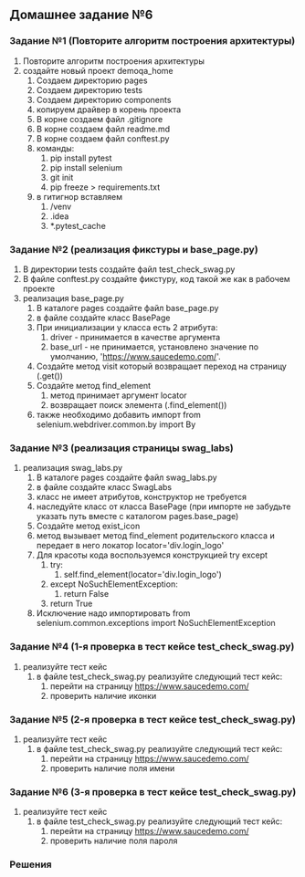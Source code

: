 ## Домашнее задание №6

### Задание №1 (Повторите алгоритм построения архитектуры)
1. Повторите алгоритм построения архитектуры
2. создайте новый проект demoqa_home
   1. Создаем директорию pages
   2. Создаем директорию tests
   3. Создаем директорию components
   4. копируем драйвер в корень проекта
   5. В корне создаем файл .gitignore
   6. В корне создаем файл readme.md
   7. В корне создаем файл conftest.py
   8. команды:
      1. pip install pytest
      2. pip install selenium
      3. git init
      4. pip freeze > requirements.txt
   9. в гитигнор вставляем
      1. /venv
      2. .idea
      3. *.pytest_cache


### Задание №2 (реализация фикстуры и base_page.py)
1. В директории tests создайте файл test_check_swag.py
2. В файле conftest.py создайте фикстуру, код такой же как в рабочем проекте
3. реализация base_page.py
   1. В каталоге pages создайте файл base_page.py
   2. в файле создайте класс BasePage
   3. При инициализации у класса есть 2 атрибута:
      1. driver - принимается в качестве аргумента
      2. base_url - не принимается, установлено значение по умолчанию, 'https://www.saucedemo.com/'.
   4. Создайте метод visit который возвращает переход на страницу (.get())
   5. Создайте метод find_element
      1. метод принимает аргумент locator
      2. возвращает поиск элемента (.find_element())
   6. также необходимо добавить импорт from selenium.webdriver.common.by import By


### Задание №3 (реализация страницы swag_labs)
1. реализация swag_labs.py
   1. В каталоге pages создайте файл swag_labs.py
   2. в файле создайте класс SwagLabs
   3. класс не имеет атрибутов, конструктор не требуется
   4. наследуйте класс от класса BasePage (при импорте не забудьте указать путь вместе с каталогом pages.base_page)
   5. Создайте метод exist_icon
   6. метод вызывает метод find_element родительского класса и передает в него локатор locator='div.login_logo'
   7. Для красоты кода воспользуемся конструкцией try except
      1. try:
         1. self.find_element(locator='div.login_logo')
      2. except NoSuchElementException:
         1. return False
      3. return True
   8. Исключение надо импортировать from selenium.common.exceptions import NoSuchElementException


### Задание №4 (1-я проверка в тест кейсе test_check_swag.py)
1. реализуйте тест кейс
   1. в файле test_check_swag.py реализуйте следующий тест кейс:
      1. перейти на страницу https://www.saucedemo.com/
      2. проверить наличие иконки

### Задание №5 (2-я проверка в тест кейсе test_check_swag.py)
1. реализуйте тест кейс
   1. в файле test_check_swag.py реализуйте следующий тест кейс:
      1. перейти на страницу https://www.saucedemo.com/
      2. проверить наличие поля имени

### Задание №6 (3-я проверка в тест кейсе test_check_swag.py)
1. реализуйте тест кейс
   1. в файле test_check_swag.py реализуйте следующий тест кейс:
      1. перейти на страницу https://www.saucedemo.com/
      2. проверить наличие поля пароля

    
### Решения